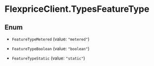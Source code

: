 # FlexpriceClient.TypesFeatureType

## Enum


* `FeatureTypeMetered` (value: `"metered"`)

* `FeatureTypeBoolean` (value: `"boolean"`)

* `FeatureTypeStatic` (value: `"static"`)


